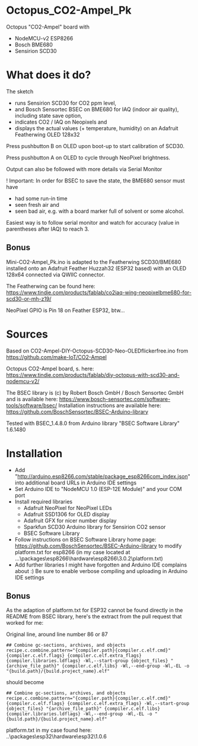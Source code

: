 # Octopus_CO2-Ampel_Pk
Octopus "CO2-Ampel" board with
* NodeMCU-v2 ESP8266
* Bosch BME680
* Sensirion SCD30

# What does it do?
The sketch
* runs Sensirion SCD30 for CO2 ppm level,
* and Bosch Sensortec BSEC on BME680 for IAQ (indoor air quality), including state save option,
* indicates CO2 / IAQ on Neopixels and
* displays the actual values (+ temperature, humidity) on an Adafruit Featherwing OLED 128x32

Press pushbutton B on OLED upon boot-up to start calibration of SCD30.

Press pushbutton A on OLED to cycle through NeoPixel brightness.

Output can also be followed with more details via Serial Monitor

! Important: In order for BSEC to save the state, the BME680 sensor must have
* had some run-in time
* seen fresh air and
* seen bad air, e.g. with a board marker full of solvent or some alcohol.

Easiest way is to follow serial monitor and watch for accuracy (value in parentheses after IAQ) to reach 3.

## Bonus
Mini-CO2-Ampel_Pk.ino is adapted to the Featherwing SCD30/BME680 installed onto an Adafruit Feather Huzzah32 (ESP32 based) with an OLED 128x64 connected via QWIIC connector.

The Featherwing can be found here:
https://www.tindie.com/products/fablab/co2iaq-wing-neopixelbme680-for-scd30-or-mh-z19/

NeoPixel GPIO is Pin 18 on Feather ESP32, btw...

# Sources
Based on CO2-Ampel-DIY-Octopus-SCD30-Neo-OLEDflickerfree.ino from https://github.com/make-IoT/CO2-Ampel

Octopus CO2-Ampel board, s. here:
https://www.tindie.com/products/fablab/diy-octopus-with-scd30-and-nodemcu-v2/

The BSEC library is (c) by Robert Bosch GmbH / Bosch Sensortec GmbH and is available here:
https://www.bosch-sensortec.com/software-tools/software/bsec/
Installation instructions are available here:
https://github.com/BoschSensortec/BSEC-Arduino-library

Tested with BSEC_1.4.8.0 from Arduino library "BSEC Software Library" 1.6.1480

# Installation
* Add "http://arduino.esp8266.com/stable/package_esp8266com_index.json" into additional board URLs in Arduino IDE settings
* Set Arduino IDE to "NodeMCU 1.0 (ESP-12E Module)" and your COM port
* Install required libraries
  * Adafruit NeoPixel for NeoPixel LEDs
  * Adafruit SSD1306 for OLED display
  * Adafruit GFX for nicer number display
  * Sparkfun SCD30 Arduino library for Sensirion CO2 sensor
  * BSEC Software Library
* Follow instructions on BSEC Software Library home page: https://github.com/BoschSensortec/BSEC-Arduino-library to modify platform.txt for esp8266 (in my case located at ...\packages\esp8266\hardware\esp8266\3.0.2\platform.txt)
* Add further libraries I might have forgotten and Arduino IDE complains about :) Be sure to enable verbose compiling and uploading in Arduino IDE settings

## Bonus
As the adaption of platform.txt for ESP32 cannot be found directly in the README from BSEC library, here's the extract from the pull request that worked for me:

Original line, around line number 86 or 87

```
## Combine gc-sections, archives, and objects
recipe.c.combine.pattern="{compiler.path}{compiler.c.elf.cmd}" {compiler.c.elf.flags} {compiler.c.elf.extra_flags} {compiler.libraries.ldflags} -Wl,--start-group {object_files} "{archive_file_path}" {compiler.c.elf.libs} -Wl,--end-group -Wl,-EL -o "{build.path}/{build.project_name}.elf"
```

should become

```
## Combine gc-sections, archives, and objects
recipe.c.combine.pattern="{compiler.path}{compiler.c.elf.cmd}" {compiler.c.elf.flags} {compiler.c.elf.extra_flags} -Wl,--start-group {object_files} "{archive_file_path}" {compiler.c.elf.libs} {compiler.libraries.ldflags} -Wl,--end-group -Wl,-EL -o "{build.path}/{build.project_name}.elf"
```

platform.txt in my case found here: ..\packages\esp32\hardware\esp32\1.0.6



